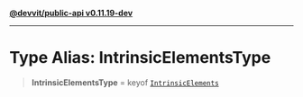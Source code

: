[**@devvit/public-api v0.11.19-dev**](../../../../../../README.md)

---

# Type Alias: IntrinsicElementsType

> **IntrinsicElementsType** = keyof [`IntrinsicElements`](../interfaces/IntrinsicElements.md)
